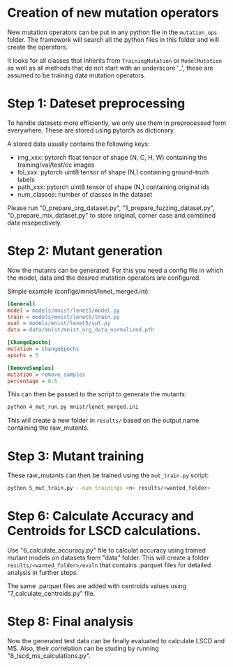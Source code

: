 # Creation of new mutation operators
New mutation operators can be put in any python file in the `mutation_ops` folder. The framework will search all the python files in this folder and will create the operators.

It looks for all classes that inherits from `TrainingMutation` or `ModelMutation` as well as all methods that do not start with an underscore '_', these are assumed to be training data mutation operators.

# Step 1: Dateset preprocessing
To handle datasets more efficiently, we only use them in preprocessed form everywhere. These are stored using pytorch as dictionary.

A stored data usually contains the following keys:
- img_xxx: pytorch float tensor of shape (N, C, H, W) containing the training/val/test/cc images
- lbl_xxx: pytorch uint8 tensor of shape (N,) containing ground-truth labels
- path_xxx: pytorch uint8 tensor of shape (N,) containing original ids
- num_classes: number of classes in the dataset

Please run "0_prepare_org_dataset.py", "1_prepare_fuzzing_dataset.py", "0_prepare_mix_dataset.py" to store original, corner case and combined data resepectively. 


# Step 2: Mutant generation
Now the mutants can be generated. For this you need a config file in which the model, data and the desired mutation operators are configured.

Simple example (configs/mnist/lenet_merged.ini):
```ini
[General]
model = models/mnist/lenet5/model.py
train = models/mnist/lenet5/train.py
eval = models/mnist/lenet5/sut.py
data = data/mnist/mnist_org_data_normalized.pth

[ChangeEpochs]
mutation = ChangeEpochs
epochs = 5

[RemoveSamples]
mutation = remove_samples
percentage = 0.5
```

This can then be passed to the script to generate the mutants:
```bash
python 4_mut_run.py mnist/lenet_merged.ini
```

This will create a new folder in `results/` based on the output name containing the raw_mutants.

# Step 3: Mutant training
These raw_mutants can then be trained using the `mut_train.py` script:
```bash
python 5_mut_train.py --num_trainings <n> results/<wanted_folder>
```

# Step 6: Calculate Accuracy and Centroids for LSCD calculations.
Use "6_calculate_accuracy.py" file to calculat accuracy using trained mutant models on datasets from "data" folder. This will create a folder `results/<wanted_folder>/evaln` that contains .parquet files for detailed analysis in further steps.

The same .parquet files are added with centroids values using "7_calculate_centroids.py" file. 


# Step 8: Final analysis
Now the generated test data can be finally evaluated to calculate LSCD and MS. Also, their correlation can be studing by running "8_lscd_ms_calculations.py".
